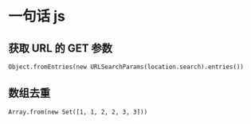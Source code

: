 # 一句话 js

## 获取 URL 的 GET 参数

```
Object.fromEntries(new URLSearchParams(location.search).entries())
```

## 数组去重

```
Array.from(new Set([1, 1, 2, 2, 3, 3]))
```
